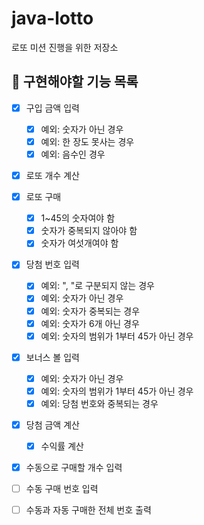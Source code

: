 # java-lotto
로또 미션 진행을 위한 저장소

## 🎯 구현해야할 기능 목록
- [x] 구입 금액 입력
    - [x] 예외: 숫자가 아닌 경우
    - [x] 예외: 한 장도 못사는 경우
    - [x] 예외: 음수인 경우
- [x] 로또 개수 계산
- [x] 로또 구매
    - [x] 1~45의 숫자여야 함
    - [x] 숫자가 중복되지 않아야 함
    - [x] 숫자가 여섯개여야 함
- [x] 당첨 번호 입력
    - [x] 예외: ", "로 구분되지 않는 경우
    - [x] 예외: 숫자가 아닌 경우
    - [x] 예외: 숫자가 중복되는 경우
    - [x] 예외: 숫자가 6개 아닌 경우
    - [x] 예외: 숫자의 범위가 1부터 45가 아닌 경우
- [x] 보너스 볼 입력
    - [x] 예외: 숫자가 아닌 경우
    - [x] 예외: 숫자의 범위가 1부터 45가 아닌 경우
    - [x] 예외: 당첨 번호와 중복되는 경우
- [x] 당첨 금액 계산 
    - [x] 수익률 계산

- [X] 수동으로 구매할 개수 입력
- [ ] 수동 구매 번호 입력
- [ ] 수동과 자동 구매한 전체 번호 출력
  